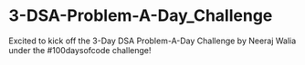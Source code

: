# 3-DSA-Problem-A-Day_Challenge
Excited to kick off the 3-Day DSA Problem-A-Day Challenge by Neeraj Walia under the #100daysofcode challenge! 
